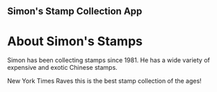 Simon's Stamp Collection App
---

# About Simon's Stamps

Simon has been collecting stamps since 1981. He has a wide variety of expensive and exotic Chinese stamps. 

New York Times Raves this is the best stamp collection of the ages!
